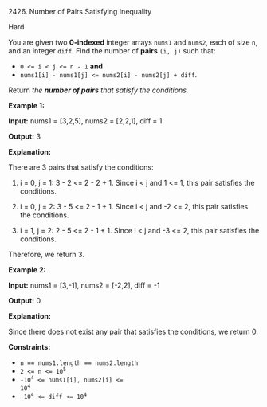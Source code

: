 2426\. Number of Pairs Satisfying Inequality

Hard

You are given two **0-indexed** integer arrays `nums1` and `nums2`, each of size `n`, and an integer `diff`. Find the number of **pairs** `(i, j)` such that:

*   `0 <= i < j <= n - 1` **and**
*   `nums1[i] - nums1[j] <= nums2[i] - nums2[j] + diff`.

Return _the **number of pairs** that satisfy the conditions._

**Example 1:**

**Input:** nums1 = [3,2,5], nums2 = [2,2,1], diff = 1

**Output:** 3

**Explanation:**

There are 3 pairs that satisfy the conditions:

1. i = 0, j = 1: 3 - 2 <= 2 - 2 + 1. Since i < j and 1 <= 1, this pair satisfies the conditions.

2. i = 0, j = 2: 3 - 5 <= 2 - 1 + 1. Since i < j and -2 <= 2, this pair satisfies the conditions.

3. i = 1, j = 2: 2 - 5 <= 2 - 1 + 1. Since i < j and -3 <= 2, this pair satisfies the conditions.

Therefore, we return 3. 

**Example 2:**

**Input:** nums1 = [3,-1], nums2 = [-2,2], diff = -1

**Output:** 0

**Explanation:**

Since there does not exist any pair that satisfies the conditions, we return 0. 

**Constraints:**

*   `n == nums1.length == nums2.length`
*   <code>2 <= n <= 10<sup>5</sup></code>
*   <code>-10<sup>4</sup> <= nums1[i], nums2[i] <= 10<sup>4</sup></code>
*   <code>-10<sup>4</sup> <= diff <= 10<sup>4</sup></code>
